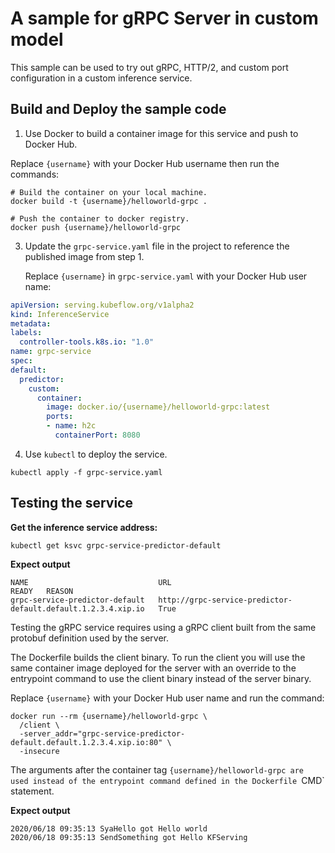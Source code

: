 # A sample for gRPC Server in custom model

This sample can be used to try out gRPC, HTTP/2, and custom port configuration
in a custom inference  service.

## Build and Deploy the sample code

1. Use Docker to build a container image for this service and push to Docker Hub.

  Replace `{username}` with your Docker Hub username then run the commands:

  ```shell
  # Build the container on your local machine.
  docker build -t {username}/helloworld-grpc .

  # Push the container to docker registry.
  docker push {username}/helloworld-grpc
  ```

3. Update the `grpc-service.yaml` file in the project to reference the published image from step 1.

   Replace `{username}` in `grpc-service.yaml` with your Docker Hub user name:
   
   
  ```yaml
 apiVersion: serving.kubeflow.org/v1alpha2
kind: InferenceService
metadata:
  labels:
    controller-tools.k8s.io: "1.0"
  name: grpc-service
spec:
  default:
    predictor:
      custom:
        container:
          image: docker.io/{username}/helloworld-grpc:latest
          ports:
          - name: h2c
            containerPort: 8080
  ```

4. Use `kubectl` to deploy the service.

  ```shell
  kubectl apply -f grpc-service.yaml
  ```

## Testing the service

**Get the inference service address:**

```
kubectl get ksvc grpc-service-predictor-default
```

**Expect output**

```
NAME                             URL                                                                  READY   REASON
grpc-service-predictor-default   http://grpc-service-predictor-default.default.1.2.3.4.xip.io   True    
```



Testing the gRPC service requires using a gRPC client built from the same
protobuf definition used by the server.

The Dockerfile builds the client binary. To run the client you will use the
same container image deployed for the server with an override to the
entrypoint command to use the client binary instead of the server binary.

Replace `{username}` with your Docker Hub user name and run the command:

```shell
docker run --rm {username}/helloworld-grpc \
  /client \
  -server_addr="grpc-service-predictor-default.default.1.2.3.4.xip.io:80" \
  -insecure
```

The arguments after the container tag `{username}/helloworld-grpc are used
instead of the entrypoint command defined in the Dockerfile `CMD` statement.

**Expect output**

```
2020/06/18 09:35:13 SyaHello got Hello world
2020/06/18 09:35:13 SendSomething got Hello KFServing
```



